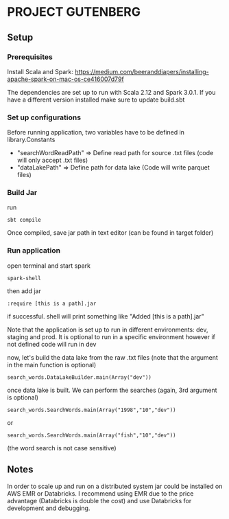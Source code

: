 # PROJECT GUTENBERG

## Setup

### Prerequisites
Install Scala and Spark:
https://medium.com/beeranddiapers/installing-apache-spark-on-mac-os-ce416007d79f

The dependencies are set up to run with Scala 2.12 and Spark 3.0.1.
If you have a different version installed make sure to update build.sbt

### Set up configurations
Before running application, two variables have to be defined in library.Constants
* "searchWordReadPath" => Define read path for source .txt files (code will only accept .txt files)
* "dataLakePath" => Define path for data lake (Code will write parquet files)

### Build Jar
run
```shell script
sbt compile
```

Once compiled, save jar path in text editor (can be found in target folder)

### Run application
open terminal and start spark
```shell script
spark-shell
```
then add jar
```shell script
:require [this is a path].jar
```
if successful. shell will print something like
"Added [this is a path].jar"

Note that the application is set up to run in different environments:
dev, staging and prod. It is optional to run in a specific environment 
however if not defined code will run in dev

now, let's build the data lake from the raw .txt files
(note that the argument in the main function is optional)
```shell script
search_words.DataLakeBuilder.main(Array("dev"))
```
once data lake is built. We can perform the searches
(again, 3rd argument is optional)
```shell script
search_words.SearchWords.main(Array("1998","10","dev"))
```
or
```shell script
search_words.SearchWords.main(Array("fish","10","dev"))
```
(the word search is not case sensitive)

## Notes

In order to scale up and run on a distributed system jar could be installed on AWS EMR or Databricks. I recommend using EMR due to the price advantage (Databricks is double the cost) and use Databricks for development and debugging.
